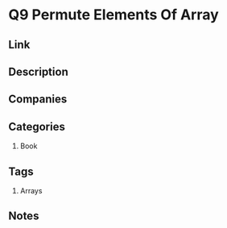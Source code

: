 # Q9 Permute Elements Of Array

## Link

## Description

## Companies

## Categories

1. Book

## Tags

1. Arrays

## Notes
